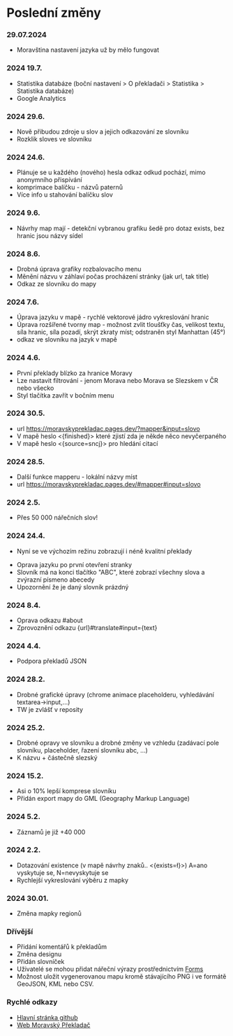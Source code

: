 # Poslední změny
### 29.07.2024
+ Moravština nastavení jazyka už by mělo fungovat

### 2024 19.7.
+ Statistika databáze (boční nastavení > O překladači > Statistika > Statistika databáze)
+ Google Analytics

### 2024 29.6.
+ Nově přibudou zdroje u slov a jejich odkazování ze slovníku
+ Rozklik sloves ve slovníku

### 2024 24.6. 
+ Plánuje se u každého (nového) hesla odkaz odkud pochází, mimo anonymního přispívání
+ komprimace balíčku - názvů paternů
+ Více info u stahování balíčku slov

### 2024 9.6. 
+ Návrhy map mají - detekční vybranou grafiku šedě pro dotaz exists, bez hranic jsou názvy sídel

### 2024 8.6. 
+ Drobná úprava grafiky rozbalovacího menu
+ Měnění názvu v záhlaví počas procházení stránky (jak url, tak title)
+ Odkaz ze slovníku do mapy
  
### 2024 7.6. 
+ Úprava jazyku v mapě - rychlé vektorové jádro vykreslování hranic
+ Úprava rozšířené tvorny map - možnost zvlit tloušťky čas, velikost textu, síla hranic, síla pozadí, skrýt zkraty míst; odstraněn styl Manhattan (45°)
+ odkaz ve slovníku na jazyk v mapě

### 2024 4.6. 
+ První překlady blízko za hranice Moravy
+ Lze nastavit filtrování - jenom Morava nebo Morava se Slezskem v ČR nebo všecko
+ Styl tlačítka zavřít v bočním menu
  
### 2024 30.5. 
+ url https://moravskyprekladac.pages.dev/?mapper&input=slovo
+ V mapě heslo <{finished}> které zjistí zda je někde něco nevyčerpaného
+ V mapě heslo <{source=sncj}> pro hledání citací
  
### 2024 28.5. 
+ Další funkce mapperu - lokální názvy míst
+ url https://moravskyprekladac.pages.dev/#mapper#input=slovo
  
### 2024 2.5. 
+ Přes 50 000 nářečních slov!
  
### 2024 24.4. 
- Nyní se ve výchozím režinu zobrazují i néně kvalitní překlady
+ Oprava jazyku po první otevření stranky
+ Slovník má na konci tlačítko "ABC", které zobrazí všechny slova a zvýrazní písmeno abecedy
+ Upozornění že je daný slovník prázdný

### 2024 8.4. 
+ Oprava odkazu #about
+ Zprovoznění odkazu {url}#translate#input={text}
 
### 2024 4.4. 
+ Podpora překladů JSON
  
### 2024 28.2. 
+ Drobné grafické úpravy (chrome animace placeholderu, vyhledávání textarea->input,...)
+ TW je zvlášť v reposity

### 2024 25.2. 
+ Drobné opravy ve slovníku a drobné změny ve vzhledu (zadávací pole slovníku, placeholder, řazení slovníku abc, ...)
+ K názvu + částečně slezský 

### 2024 15.2. 
+ Asi o 10% lepší komprese slovníku
+ Přidán export mapy do GML (Geography Markup Language)
  
### 2024 5.2. 
+ Záznamů je již +40 000 

### 2024 2.2. 
+ Dotazování existence (v mapě návrhy znaků.. <{exists=ł}>) A=ano vyskytuje se, N=nevyskytuje se
+ Rychlejší vykreslování výběru z mapky
  
### 2024 30.01. 
+ Změna mapky regionů

### Dřívější
+ Přidání komentářů k překladům
+ Změna designu
+ Přidán slovníček
+ Uživatelé se mohou přidat nářeční výrazy prostřednictvím [Forms](https://docs.google.com/forms/d/e/1FAIpQLSeWFkWeMyxEYxEHhTP3SB3p5jxs6_ubsw6WB28csYRgEuR8WQ/viewform?usp=pp_url)
+ Možnost uložit vygenerovanou mapu kromě stávajícího PNG i ve formátě GeoJSON, KML nebo CSV.

### Rychlé odkazy
- [Hlavní stránka github](https://github.com/GeftGames/moravskyprekladac)
- [Web Moravský Překladač](https://moravskyprekladac.pages.dev/)
